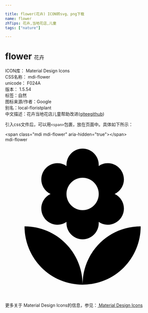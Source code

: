 ```yaml
---

title: flower(花卉) ICON转svg、png下载
name: flower
zhTips: 花卉,当地花店,儿童
tags: ["nature"]

---
```


# flower  <small style="font-size: 60%;font-weight: 100">花卉</small>


<div class="detail-page">
<p>
<span>
ICON库：
<span class="badge-secondary badge">Material Design Icons</span> 
</span>
<br/>
<span>
CSS名称：
<span class="badge-secondary badge">mdi-flower</span> 
</span>
<br/>
<span>
unicode：
<span class="badge-secondary badge">F024A</span> 
<copy-btn content='F024A' btn-title=""></copy-btn>
<copy-btn :content='String.fromCodePoint(parseInt("F024A", 16))' btn-title="复制U"></copy-btn>
</span>
<br/>
<span>
版本：
<span class="badge-secondary badge">1.5.54</span> 
</span><br/><span>标签：<span class="badge-light badge"><router-link to="/tags/nature.html">自然</router-link></span></span>
<br/>
<span>图标来源/作者：<span class="badge-light badge">Google</span></span> 
<br/>
<span>别名：<span class="badge-light badge">local-florist</span><span class="badge-light badge">plant</span></span><br/><span class="zh-detail">中文描述：<span class="badge-primary badge">花卉</span><span class="badge-primary badge">当地花店</span><span class="badge-primary badge">儿童</span><span class="help-link"><span>帮助改进</span>(<a href="https://gitee.com/liuwave/icon-helper/edit/master/json/material/flower.json" target="_blank" rel="noopener noreferrer">gitee</a><a href="https://github.com/liuwave/icon-helper/edit/master/json/material/flower.json" target="_blank" rel="noopener noreferrer">github</a></span>)</span><br/>
</p>
</div>
<div class="alert alert-dark">
  <i class="mdi mdi-flower mdi-48px"></i>
  <i class="mdi mdi-flower mdi-36px"></i>
  <i class="mdi mdi-flower mdi-24px"></i>
  <i class="mdi mdi-flower mdi-18px"></i>
</div>
<div>
  <p>引入css文件后，可以用<code>&lt;span&gt;</code>包裹，放在页面中。具体如下所示：    
  </p>
  <div class="alert alert-primary" style="font-size: 14px">
    &lt;span class="mdi mdi-flower" aria-hidden="true"&gt;&lt;/span&gt;
    <copy-btn content='<span class="mdi mdi-flower" aria-hidden="true"></span>'></copy-btn>
  </div>
  <div class="alert alert-secondary">
    <i class="mdi mdi-flower"
    style="font-size: 24px"
    aria-hidden="true"></i> mdi-flower
    <copy-btn content="mdi-flower" btn-title="复制图标名称"></copy-btn>
  </div>
</div>
<div id="svg" class="svg-wrap">
<svg xmlns="http://www.w3.org/2000/svg" viewBox="0 0 24 24"><path d="M3,13A9,9 0 0,0 12,22C12,17 7.97,13 3,13M12,5.5A2.5,2.5 0 0,1 14.5,8A2.5,2.5 0 0,1 12,10.5A2.5,2.5 0 0,1 9.5,8A2.5,2.5 0 0,1 12,5.5M5.6,10.25A2.5,2.5 0 0,0 8.1,12.75C8.63,12.75 9.12,12.58 9.5,12.31C9.5,12.37 9.5,12.43 9.5,12.5A2.5,2.5 0 0,0 12,15A2.5,2.5 0 0,0 14.5,12.5C14.5,12.43 14.5,12.37 14.5,12.31C14.88,12.58 15.37,12.75 15.9,12.75C17.28,12.75 18.4,11.63 18.4,10.25C18.4,9.25 17.81,8.4 16.97,8C17.81,7.6 18.4,6.74 18.4,5.75C18.4,4.37 17.28,3.25 15.9,3.25C15.37,3.25 14.88,3.41 14.5,3.69C14.5,3.63 14.5,3.56 14.5,3.5A2.5,2.5 0 0,0 12,1A2.5,2.5 0 0,0 9.5,3.5C9.5,3.56 9.5,3.63 9.5,3.69C9.12,3.41 8.63,3.25 8.1,3.25A2.5,2.5 0 0,0 5.6,5.75C5.6,6.74 6.19,7.6 7.03,8C6.19,8.4 5.6,9.25 5.6,10.25M12,22A9,9 0 0,0 21,13C16,13 12,17 12,22Z" /></svg>
</div>
<detail full-name='mdi-flower'></detail>
    
<div><p>更多关于 Material Design Icons的信息，参见：<a target="_blank" href="https://iconhelper.cn/material.html"> Material Design Icons</a>
</p></div>
